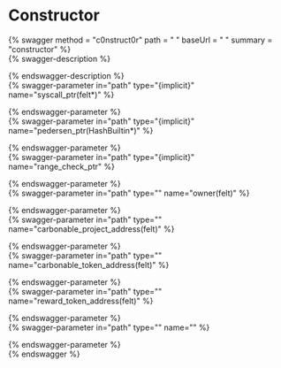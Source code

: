 
Constructor
===========
  
{% swagger method = "c0nstruct0r" path = " " baseUrl = " " summary = "constructor" %}  
{% swagger-description %}  
  
{% endswagger-description %}  
{% swagger-parameter in="path" type="{implicit}" name="syscall_ptr(felt*)" %}  
  
{% endswagger-parameter %}  
{% swagger-parameter in="path" type="{implicit}" name="pedersen_ptr(HashBuiltin*)" %}  
  
{% endswagger-parameter %}  
{% swagger-parameter in="path" type="{implicit}" name="range_check_ptr" %}  
  
{% endswagger-parameter %}  
{% swagger-parameter in="path" type="" name="owner(felt)" %}  
  
{% endswagger-parameter %}  
{% swagger-parameter in="path" type="" name="carbonable_project_address(felt)" %}  
  
{% endswagger-parameter %}  
{% swagger-parameter in="path" type="" name="carbonable_token_address(felt)" %}  
  
{% endswagger-parameter %}  
{% swagger-parameter in="path" type="" name="reward_token_address(felt)" %}  
  
{% endswagger-parameter %}  
{% swagger-parameter in="path" type="" name="" %}  
  
{% endswagger-parameter %}  
{% endswagger %}